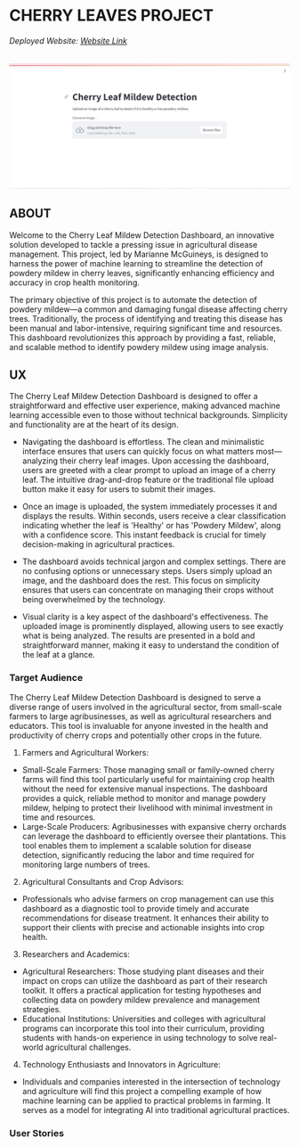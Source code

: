 # CHERRY LEAVES PROJECT
###### Deployed Website: [Website Link](https://cherryleavesproject2-254f0c27726c.herokuapp.com/)
![First look at the dashboard](assets/Images/dashboard_image.jpg)
## ABOUT
Welcome to the Cherry Leaf Mildew Detection Dashboard, an innovative solution developed to tackle a pressing issue in agricultural disease management. This project, led by Marianne McGuineys, is designed to harness the power of machine learning to streamline the detection of powdery mildew in cherry leaves, significantly enhancing efficiency and accuracy in crop health monitoring.

The primary objective of this project is to automate the detection of powdery mildew—a common and damaging fungal disease affecting cherry trees. Traditionally, the process of identifying and treating this disease has been manual and labor-intensive, requiring significant time and resources. This dashboard revolutionizes this approach by providing a fast, reliable, and scalable method to identify powdery mildew using image analysis.

## UX
The Cherry Leaf Mildew Detection Dashboard is designed to offer a straightforward and effective user experience, making advanced machine learning accessible even to those without technical backgrounds. Simplicity and functionality are at the heart of its design.

* Navigating the dashboard is effortless. The clean and minimalistic interface ensures that users can quickly focus on what matters most—analyzing their cherry leaf images. Upon accessing the dashboard, users are greeted with a clear prompt to upload an image of a cherry leaf. The intuitive drag-and-drop feature or the traditional file upload button make it easy for users to submit their images.

* Once an image is uploaded, the system immediately processes it and displays the results. Within seconds, users receive a clear classification indicating whether the leaf is 'Healthy' or has 'Powdery Mildew', along with a confidence score. This instant feedback is crucial for timely decision-making in agricultural practices.

* The dashboard avoids technical jargon and complex settings. There are no confusing options or unnecessary steps. Users simply upload an image, and the dashboard does the rest. This focus on simplicity ensures that users can concentrate on managing their crops without being overwhelmed by the technology.

* Visual clarity is a key aspect of the dashboard's effectiveness. The uploaded image is prominently displayed, allowing users to see exactly what is being analyzed. The results are presented in a bold and straightforward manner, making it easy to understand the condition of the leaf at a glance.

### Target Audience 
The Cherry Leaf Mildew Detection Dashboard is designed to serve a diverse range of users involved in the agricultural sector, from small-scale farmers to large agribusinesses, as well as agricultural researchers and educators. This tool is invaluable for anyone invested in the health and productivity of cherry crops and potentially other crops in the future.

1. Farmers and Agricultural Workers:
* Small-Scale Farmers: Those managing small or family-owned cherry farms will find this tool particularly useful for maintaining crop health without the need for extensive manual inspections. The dashboard provides a quick, reliable method to monitor and manage powdery mildew, helping to protect their livelihood with minimal investment in time and resources.
* Large-Scale Producers: Agribusinesses with expansive cherry orchards can leverage the dashboard to efficiently oversee their plantations. This tool enables them to implement a scalable solution for disease detection, significantly reducing the labor and time required for monitoring large numbers of trees.

2. Agricultural Consultants and Crop Advisors:
* Professionals who advise farmers on crop management can use this dashboard as a diagnostic tool to provide timely and accurate recommendations for disease treatment. It enhances their ability to support their clients with precise and actionable insights into crop health.

3. Researchers and Academics:
* Agricultural Researchers: Those studying plant diseases and their impact on crops can utilize the dashboard as part of their research toolkit. It offers a practical application for testing hypotheses and collecting data on powdery mildew prevalence and management strategies.
* Educational Institutions: Universities and colleges with agricultural programs can incorporate this tool into their curriculum, providing students with hands-on experience in using technology to solve real-world agricultural challenges.

4. Technology Enthusiasts and Innovators in Agriculture:
* Individuals and companies interested in the intersection of technology and agriculture will find this project a compelling example of how machine learning can be applied to practical problems in farming. It serves as a model for integrating AI into traditional agricultural practices.

### User Stories 
